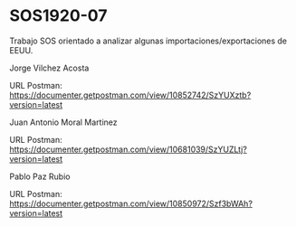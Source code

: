 # SOS1920-07

Trabajo SOS orientado a analizar algunas importaciones/exportaciones de EEUU.


Jorge Vilchez Acosta

URL Postman: https://documenter.getpostman.com/view/10852742/SzYUXztb?version=latest


Juan Antonio Moral Martinez

URL Postman: https://documenter.getpostman.com/view/10681039/SzYUZLtj?version=latest


Pablo Paz Rubio

URL Postman: https://documenter.getpostman.com/view/10850972/Szf3bWAh?version=latest

